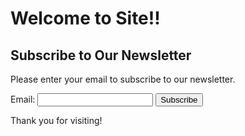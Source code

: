 # Welcome to Site!!

## Subscribe to Our Newsletter

Please enter your email to subscribe to our newsletter.

<form id="subscription-form">
    <label for="email">Email:</label>
    <input type="email" id="email" name="email" required>
    <input type="button" value="Subscribe" onclick="subscribeEmail()">
</form>

<div id="message"></div>

Thank you for visiting!

<script>
function subscribeEmail() {
    var email = document.getElementById('email').value;
    var data = {
        email: email
    };

    fetch('https://hruz50c69c.execute-api.eu-west-3.amazonaws.com/default/addEmail', {
        method: 'POST',
        headers: {
            'Content-Type': 'application/json',
        },
        body: JSON.stringify(data)
    })
    .then(response => {
        if (response.ok) {
            return response.json();
        } else {
            throw new Error('Failed to subscribe');
        }
    })
    .then(data => {
        document.getElementById('message').innerText = 'Email successfully added to the newsletter!!';
    })
    .catch((error) => {
        document.getElementById('message').innerText = 'Subscription failed';
    });
}
</script>
